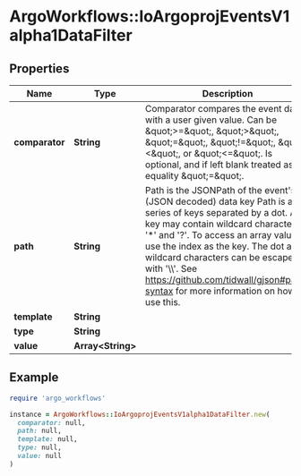 # ArgoWorkflows::IoArgoprojEventsV1alpha1DataFilter

## Properties

| Name | Type | Description | Notes |
| ---- | ---- | ----------- | ----- |
| **comparator** | **String** | Comparator compares the event data with a user given value. Can be \&quot;&gt;&#x3D;\&quot;, \&quot;&gt;\&quot;, \&quot;&#x3D;\&quot;, \&quot;!&#x3D;\&quot;, \&quot;&lt;\&quot;, or \&quot;&lt;&#x3D;\&quot;. Is optional, and if left blank treated as equality \&quot;&#x3D;\&quot;. | [optional] |
| **path** | **String** | Path is the JSONPath of the event&#39;s (JSON decoded) data key Path is a series of keys separated by a dot. A key may contain wildcard characters &#39;*&#39; and &#39;?&#39;. To access an array value use the index as the key. The dot and wildcard characters can be escaped with &#39;\\\\&#39;. See https://github.com/tidwall/gjson#path-syntax for more information on how to use this. | [optional] |
| **template** | **String** |  | [optional] |
| **type** | **String** |  | [optional] |
| **value** | **Array&lt;String&gt;** |  | [optional] |

## Example

```ruby
require 'argo_workflows'

instance = ArgoWorkflows::IoArgoprojEventsV1alpha1DataFilter.new(
  comparator: null,
  path: null,
  template: null,
  type: null,
  value: null
)
```

